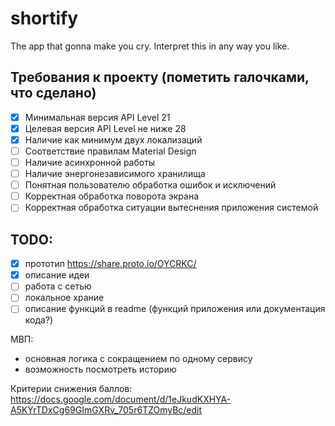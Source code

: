 # shortify
The app that gonna make you cry. Interpret this in any way you like.

## Требования к проекту (пометить галочками, что сделано)

- [x] Минимальная версия API Level 21
- [x] Целевая версия API Level не ниже 28
- [x] Наличие как минимум двух локализаций
- [ ] Соответствие правилам Material Design
- [ ] Наличие асинхронной работы
- [ ] Наличие энергонезависимого хранилища
- [ ] Понятная пользователю обработка ошибок и исключений
- [ ] Корректная обработка поворота экрана
- [ ] Корректная обработка ситуации вытеснения приложения системой

## TODO:
- [x] прототип https://share.proto.io/OYCRKC/
- [x] описание идеи
- [ ] работа с сетью
- [ ] локальное храние
- [ ] описание функций в readme (функций приложения или документация кода?)

МВП:
* основная логика с сокращением по одному сервису
* возможность посмотреть историю

Критерии снижения баллов:
https://docs.google.com/document/d/1eJkudKXHYA-A5KYrTDxCg69GImGXRv_705r6TZOmyBc/edit

